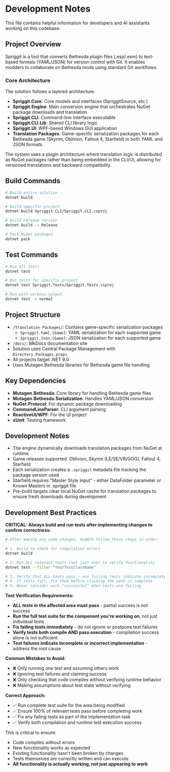# Development Notes

This file contains helpful information for developers and AI assistants working on this codebase.

## Project Overview

Spriggit is a tool that converts Bethesda plugin files (.esp/.esm) to text-based formats (YAML/JSON) for version control with Git. It enables modders to collaborate on Bethesda mods using standard Git workflows.

### Core Architecture

The solution follows a layered architecture:

- **Spriggit.Core**: Core models and interfaces (SpriggitSource, etc.)
- **Spriggit.Engine**: Main conversion engine that orchestrates NuGet package downloads and translation
- **Spriggit.CLI**: Command-line interface executable
- **Spriggit.CLI.Lib**: Shared CLI library logic
- **Spriggit.UI**: WPF-based Windows GUI application
- **Translation Packages**: Game-specific serialization packages for each Bethesda game (Skyrim, Oblivion, Fallout 4, Starfield) in both YAML and JSON formats

The system uses a plugin architecture where translation logic is distributed as NuGet packages rather than being embedded in the CLI/UI, allowing for versioned translations and backward compatibility.

## Build Commands

```bash
# Build entire solution
dotnet build

# Build specific project
dotnet build Spriggit.CLI/Spriggit.CLI.csproj

# Build release version
dotnet build -c Release

# Pack NuGet packages
dotnet pack
```

## Test Commands

```bash
# Run all tests
dotnet test

# Run tests for specific project
dotnet test Spriggit.Tests/Spriggit.Tests.csproj

# Run with verbose output
dotnet test -v normal
```

## Project Structure

- `/Translation Packages/`: Contains game-specific serialization packages
  - `Spriggit.Yaml.[Game]`: YAML serialization for each supported game
  - `Spriggit.Json.[Game]`: JSON serialization for each supported game
- `/docs/`: MkDocs documentation site
- Solution uses Central Package Management with `Directory.Packages.props`
- All projects target .NET 9.0
- Uses Mutagen.Bethesda libraries for Bethesda game file handling

## Key Dependencies

- **Mutagen.Bethesda**: Core library for handling Bethesda game files
- **Mutagen.Bethesda.Serialization**: Handles YAML/JSON conversion
- **NuGet.Protocol**: For dynamic package downloading
- **CommandLineParser**: CLI argument parsing
- **ReactiveUI/WPF**: For the UI project
- **xUnit**: Testing framework

## Development Notes

- The engine dynamically downloads translation packages from NuGet at runtime
- Game releases supported: Oblivion, Skyrim (LE/SE/VR/GOG), Fallout 4, Starfield
- Each serialization creates a `.spriggit` metadata file tracking the package version used
- Starfield requires "Master Style Input" - either DataFolder parameter or Known Masters in .spriggit file
- Pre-build targets clear local NuGet cache for translation packages to ensure fresh downloads during development

## Development Best Practices

**CRITICAL: Always build and run tests after implementing changes to confirm correctness:**

```bash
# After making any code changes, ALWAYS follow these steps in order:

# 1. Build to check for compilation errors
dotnet build

# 2. Run ALL relevant tests (not just one) to verify functionality
dotnet test --filter "YourTestClassName"

# 3. Verify that ALL tests pass - any failing tests indicate incomplete work
# 4. If tests fail, fix them before claiming the work is complete
# 5. Never consider work "successful" when tests are failing
```

**Test Verification Requirements:**
- **ALL tests in the affected area must pass** - partial success is not success
- **Run the full test suite for the component you're working on**, not just individual tests
- **Fix failing tests immediately** - do not ignore or postpone test failures
- **Verify tests both compile AND pass execution** - compilation success alone is not sufficient
- **Test failures indicate incomplete or incorrect implementation** - address the root cause

**Common Mistakes to Avoid:**
- ❌ Only running one test and assuming others work
- ❌ Ignoring test failures and claiming success
- ❌ Only checking that code compiles without verifying runtime behavior
- ❌ Making assumptions about test state without verifying

**Correct Approach:**
- ✅ Run complete test suite for the area being modified
- ✅ Ensure 100% of relevant tests pass before completing work
- ✅ Fix any failing tests as part of the implementation task
- ✅ Verify both compilation and runtime test execution success

This is critical to ensure:
- Code compiles without errors
- New functionality works as expected
- Existing functionality hasn't been broken by changes
- Tests themselves are correctly written and can execute
- **All functionality is actually working, not just appearing to work**